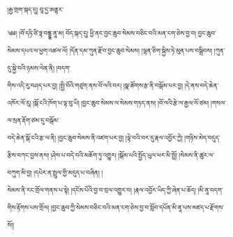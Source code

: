﻿  
།རྒྱ་གྲག་སྐད་དུ། བཱ་དྱ་ཨནྟར་  
  
༄༅། །བོ་དཧི་ཙི་ཏྟ་བནྡྷ་ནཱ་མ། བོད་སྐད་དུ། ཕྱི་ནང་བྱང་ཆུབ་སེམས་བཅིང་བའི་མན་ངག་ཅེས་བྱ་བ། བྱང་ཆུབ་སེམས་དཔའ་ལ་ཕྱག་འཚལ་ལོ། །དོན་དམ་ཀུན་རྫོབ་བྱང་ཆུབ་སེམས། །ལྷན་ཅིག་སྐྱེས་ཏེ་མུན་པས་བསྒྲིབས། །ཀུན་དུ་སྐྱེ་བའི་ཉམས་ལེན་ནི། །བདག་  
གིས་འདི་རུ་བཤད་པར་བྱ། །སྤྱི་བོའི་གཙུག་ནས་བོ་ལའི་བར། །སྣ་ཚོགས་རྩ་ནི་བསྒོམ་པར་བྱ། །དེ་ནས་བདེ་ཆེན་འཁོར་ལོ་རུ། །སྒོ་ངའི་ཁོག་པ་ལྟ་བུ་ཡི། །བྱང་ཆུབ་སེམས་ལ་སེམས་གཏད་ནས། །བོ་ལའི་རྩེ་ལ་རྒྱལ་ལོ་ཙམ། །གསལ་ལ་སྲན་རྡོག་ཙམ་དུ་བསྒོམ་  
བདེ་ཆེན་སྒོ་ངའི་རྩ་ལ་ནི། །བྱང་ཆུབ་སེམས་ནི་འཛག་པར་བྱ། །ལྟེ་བའི་བར་དུ་རྣལ་འབྱོར་ཀྱེ། །གཉིས་མེད་བདུད་རྩིས་བཀང་བྱས་ནས། །ཤེས་པ་བདེ་བའི་མཆོག་ཏུ་འགྱུར། །སྒོམ་པའི་སྤྱོད་ཡུལ་ཕར་མི་སྤྲོ། །སེམས་ནི་ཚུར་ལ་བཀུག་མི་བྱ། །དཔེར་ན་སྤྲུལ་གྱི་མདུད་པ་བཞིན། །  
སེམས་ནི་རང་གྲོལ་གནས་པ་སྟེ། །དངོས་པོའི་བྱ་བ་བྲལ་འགྱུར་བ། །རྣལ་འབྱོར་ཡིད་ཀྱི་ཞེན་པ་ཆོད། །མི་ནཱ་བདག་གིས་རྟོགས་པས་གྲོལ། །བྱང་ཆུབ་ཀྱི་སེམས་བཅིང་བའི་མན་ངག་ཅེས་བྱ་བ་སློབ་དཔོན་མི་ནཱ་པས་མཛད་པ་རྫོགས་སོ།།  
  
  
